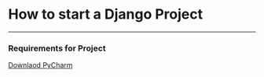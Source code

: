 # How to start a  Django Project
___

### Requirements for Project

[Downlaod PyCharm](https://www.jetbrains.com/pycharm/)


